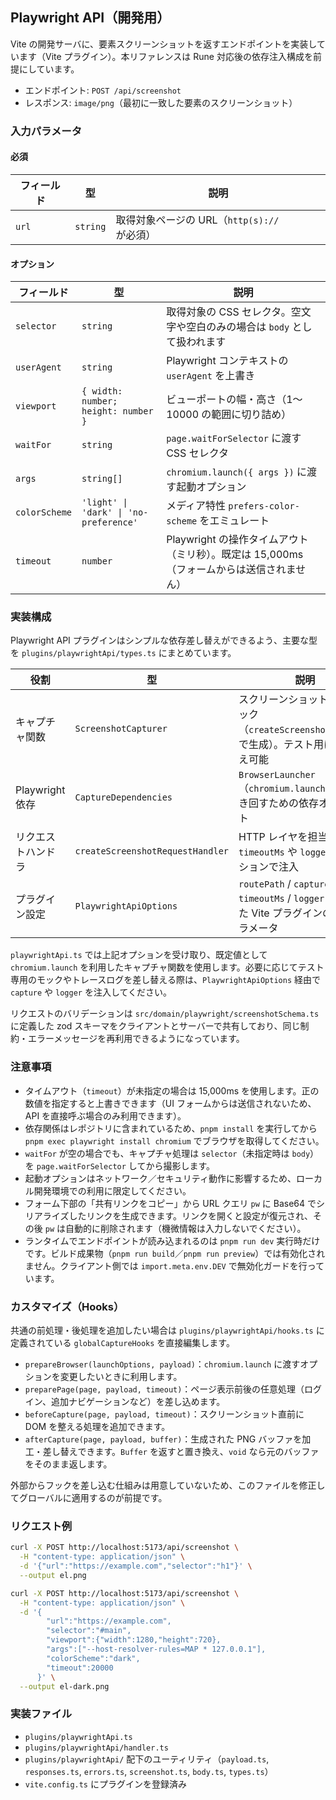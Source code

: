 ## Playwright API（開発用）

Vite の開発サーバに、要素スクリーンショットを返すエンドポイントを実装しています（Vite プラグイン）。本リファレンスは Rune 対応後の依存注入構成を前提にしています。

- エンドポイント: `POST /api/screenshot`
- レスポンス: `image/png`（最初に一致した要素のスクリーンショット）

### 入力パラメータ

#### 必須

| フィールド | 型       | 説明                                        |
| ---------- | -------- | ------------------------------------------- |
| `url`      | `string` | 取得対象ページの URL（`http(s)://` が必須） |

#### オプション

| フィールド    | 型                                     | 説明                                                                                     |
| ------------- | -------------------------------------- | ---------------------------------------------------------------------------------------- |
| `selector`    | `string`                               | 取得対象の CSS セレクタ。空文字や空白のみの場合は `body` として扱われます                |
| `userAgent`   | `string`                               | Playwright コンテキストの `userAgent` を上書き                                           |
| `viewport`    | `{ width: number; height: number }`    | ビューポートの幅・高さ（1〜10000 の範囲に切り詰め）                                      |
| `waitFor`     | `string`                               | `page.waitForSelector` に渡す CSS セレクタ                                               |
| `args`        | `string[]`                             | `chromium.launch({ args })` に渡す起動オプション                                         |
| `colorScheme` | `'light' \| 'dark' \| 'no-preference'` | メディア特性 `prefers-color-scheme` をエミュレート                                       |
| `timeout`     | `number`                               | Playwright の操作タイムアウト（ミリ秒）。既定は 15,000ms（フォームからは送信されません） |

### 実装構成

Playwright API プラグインはシンプルな依存差し替えができるよう、主要な型を `plugins/playwrightApi/types.ts` にまとめています。

| 役割               | 型                               | 説明                                                                                        |
| ------------------ | -------------------------------- | ------------------------------------------------------------------------------------------- |
| キャプチャ関数     | `ScreenshotCapturer`             | スクリーンショット取得ロジック（`createScreenshotCapturer` で生成）。テスト用に差し替え可能 |
| Playwright 依存    | `CaptureDependencies`            | `BrowserLauncher`（`chromium.launch` 等）を引き回すための依存オブジェクト                   |
| リクエストハンドラ | `createScreenshotRequestHandler` | HTTP レイヤを担当。`timeoutMs` や `logger` もオプションで注入                               |
| プラグイン設定     | `PlaywrightApiOptions`           | `routePath` / `capture` / `timeoutMs` / `logger` をまとめた Vite プラグインの設定パラメータ |

`playwrightApi.ts` では上記オプションを受け取り、既定値として `chromium.launch` を利用したキャプチャ関数を使用します。必要に応じてテスト専用のモックやトレースログを差し替える際は、`PlaywrightApiOptions` 経由で `capture` や `logger` を注入してください。

リクエストのバリデーションは `src/domain/playwright/screenshotSchema.ts` に定義した zod スキーマをクライアントとサーバーで共有しており、同じ制約・エラーメッセージを再利用できるようになっています。

### 注意事項

- タイムアウト（`timeout`）が未指定の場合は 15,000ms を使用します。正の数値を指定すると上書きできます（UI フォームからは送信されないため、API を直接呼ぶ場合のみ利用できます）。
- 依存関係はレポジトリに含まれているため、`pnpm install` を実行してから `pnpm exec playwright install chromium` でブラウザを取得してください。
- `waitFor` が空の場合でも、キャプチャ処理は `selector`（未指定時は `body`）を `page.waitForSelector` してから撮影します。
- 起動オプションはネットワーク／セキュリティ動作に影響するため、ローカル開発環境での利用に限定してください。
- フォーム下部の「共有リンクをコピー」から URL クエリ `pw` に Base64 でシリアライズしたリンクを生成できます。リンクを開くと設定が復元され、その後 `pw` は自動的に削除されます（機微情報は入力しないでください）。
- ランタイムでエンドポイントが読み込まれるのは `pnpm run dev` 実行時だけです。ビルド成果物（`pnpm run build`／`pnpm run preview`）では有効化されません。クライアント側では `import.meta.env.DEV` で無効化ガードを行っています。

### カスタマイズ（Hooks）

共通の前処理・後処理を追加したい場合は `plugins/playwrightApi/hooks.ts` に定義されている `globalCaptureHooks` を直接編集します。

- `prepareBrowser(launchOptions, payload)`：`chromium.launch` に渡すオプションを変更したいときに利用します。
- `preparePage(page, payload, timeout)`：ページ表示前後の任意処理（ログイン、追加ナビゲーションなど）を差し込めます。
- `beforeCapture(page, payload, timeout)`：スクリーンショット直前に DOM を整える処理を追加できます。
- `afterCapture(page, payload, buffer)`：生成された PNG バッファを加工・差し替えできます。`Buffer` を返すと置き換え、`void` なら元のバッファをそのまま返します。

外部からフックを差し込む仕組みは用意していないため、このファイルを修正してグローバルに適用するのが前提です。

### リクエスト例

```sh
curl -X POST http://localhost:5173/api/screenshot \
  -H "content-type: application/json" \
  -d '{"url":"https://example.com","selector":"h1"}' \
  --output el.png
```

```sh
curl -X POST http://localhost:5173/api/screenshot \
  -H "content-type: application/json" \
  -d '{
        "url":"https://example.com",
        "selector":"#main",
        "viewport":{"width":1280,"height":720},
        "args":["--host-resolver-rules=MAP * 127.0.0.1"],
        "colorScheme":"dark",
        "timeout":20000
      }' \
  --output el-dark.png
```

### 実装ファイル

- `plugins/playwrightApi.ts`
- `plugins/playwrightApi/handler.ts`
- `plugins/playwrightApi/` 配下のユーティリティ（`payload.ts`, `responses.ts`, `errors.ts`, `screenshot.ts`, `body.ts`, `types.ts`）
- `vite.config.ts` にプラグインを登録済み

